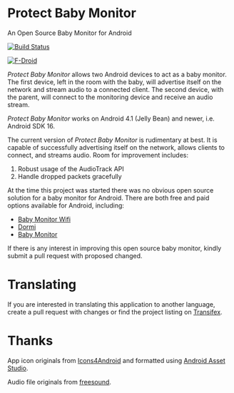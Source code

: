 # Protect Baby Monitor
An Open Source Baby Monitor for Android

[![Build Status](https://travis-ci.org/brarcher/protect-baby-monitor.svg?branch=master)](https://travis-ci.org/brarcher/protect-baby-monitor)

[![F-Droid](https://upload.wikimedia.org/wikipedia/commons/thumb/0/0d/Get_it_on_F-Droid.svg/160px-Get_it_on_F-Droid.svg.png)](https://f-droid.org/repository/browse/?fdid=protect.babymonitor "Protect Baby Monitor on F-Droid")

_Protect Baby Monitor_ allows two Android devices to act as a baby monitor. The first device,
left in the room with the baby, will advertise itself on the network and stream audio
to a connected client. The second device, with the parent, will connect to the monitoring
device and receive an audio stream.

_Protect Baby Monitor_ works on Android 4.1 (Jelly Bean) and newer, i.e. Android SDK 16.

The current version of _Protect Baby Monitor_ is rudimentary at best. It is capable
of successfully advertising itself on the network, allows clients to connect,
and streams audio. Room for improvement includes:

1. Robust usage of the AudioTrack API
2. Handle dropped packets gracefully

At the time this project was started there was no obvious open source solution for a
baby monitor for Android. There are both free and paid options available for Android,
including:

- [Baby Monitor Wifi](https://play.google.com/store/apps/details?id=com.bluechillie.babyphone)
- [Dormi](https://play.google.com/store/apps/details?id=com.sleekbit.dormi)
- [Baby Monitor](https://play.google.com/store/apps/details?id=dk.mvainformatics.android.babymonitor)

If there is any interest in improving this open source baby monitor, kindly submit a pull request with
proposed changed.

# Translating

If you are interested in translating this application to another language, create a pull request with changes or find the project listing on  [Transifex](https://www.transifex.com/na-243/protect-baby-monitor/).

# Thanks

App icon originals from [Icons4Android](http://www.icons4android.com/)
and formatted using [Android Asset Studio](https://romannurik.github.io/AndroidAssetStudio/index.html).

Audio file originals from [freesound](https://freesound.org).
